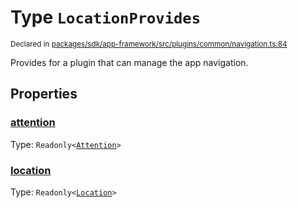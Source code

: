 # Type `LocationProvides`
<sub>Declared in [packages/sdk/app-framework/src/plugins/common/navigation.ts:84](https://github.com/dxos/dxos/blob/d7adf231c/packages/sdk/app-framework/src/plugins/common/navigation.ts#L84)</sub>


Provides for a plugin that can manage the app navigation.

## Properties
### [attention](https://github.com/dxos/dxos/blob/d7adf231c/packages/sdk/app-framework/src/plugins/common/navigation.ts#L86)
Type: <code>Readonly&lt;[Attention](/api/@dxos/app-framework/types/Attention)&gt;</code>




### [location](https://github.com/dxos/dxos/blob/d7adf231c/packages/sdk/app-framework/src/plugins/common/navigation.ts#L85)
Type: <code>Readonly&lt;[Location](/api/@dxos/app-framework/types/Location)&gt;</code>





